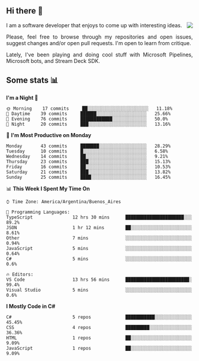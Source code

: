 ## Hi there :slightly_smiling_face:

<img src="https://github-readme-stats.vercel.app/api?username=victorgrycuk&show_icons=true&count_private=true" align="right">

<p align="justify">
I am a software developer that enjoys to come up with interesting ideas.
<p/>

<p align= "justify">
Please, feel free to browse through my repositories and open issues, suggest changes and/or open pull requests. I'm open to learn from critique.
<p/>

<p align= "justify">
Lately, I've been playing and doing cool stuff with Microsoft Pipelines, Microsoft bots, and Stream Deck SDK.
<p/>

## Some stats :bar_chart:
<!--START_SECTION:waka-->
**I'm a Night 🦉** 

```text
🌞 Morning    17 commits     ██░░░░░░░░░░░░░░░░░░░░░░░   11.18% 
🌆 Daytime    39 commits     ██████░░░░░░░░░░░░░░░░░░░   25.66% 
🌃 Evening    76 commits     ████████████░░░░░░░░░░░░░   50.0% 
🌙 Night      20 commits     ███░░░░░░░░░░░░░░░░░░░░░░   13.16%

```
📅 **I'm Most Productive on Monday** 

```text
Monday       43 commits     ███████░░░░░░░░░░░░░░░░░░   28.29% 
Tuesday      10 commits     █░░░░░░░░░░░░░░░░░░░░░░░░   6.58% 
Wednesday    14 commits     ██░░░░░░░░░░░░░░░░░░░░░░░   9.21% 
Thursday     23 commits     ███░░░░░░░░░░░░░░░░░░░░░░   15.13% 
Friday       16 commits     ██░░░░░░░░░░░░░░░░░░░░░░░   10.53% 
Saturday     21 commits     ███░░░░░░░░░░░░░░░░░░░░░░   13.82% 
Sunday       25 commits     ████░░░░░░░░░░░░░░░░░░░░░   16.45%

```


📊 **This Week I Spent My Time On** 

```text
⌚︎ Time Zone: America/Argentina/Buenos_Aires

💬 Programming Languages: 
TypeScript               12 hrs 30 mins      ██████████████████████░░░   89.2% 
JSON                     1 hr 12 mins        ██░░░░░░░░░░░░░░░░░░░░░░░   8.61% 
Other                    7 mins              ░░░░░░░░░░░░░░░░░░░░░░░░░   0.94% 
JavaScript               5 mins              ░░░░░░░░░░░░░░░░░░░░░░░░░   0.64% 
C#                       5 mins              ░░░░░░░░░░░░░░░░░░░░░░░░░   0.6%

🔥 Editors: 
VS Code                  13 hrs 56 mins      ████████████████████████░   99.4% 
Visual Studio            5 mins              ░░░░░░░░░░░░░░░░░░░░░░░░░   0.6%

```

**I Mostly Code in C#** 

```text
C#                       5 repos             ███████████░░░░░░░░░░░░░░   45.45% 
CSS                      4 repos             █████████░░░░░░░░░░░░░░░░   36.36% 
HTML                     1 repos             ██░░░░░░░░░░░░░░░░░░░░░░░   9.09% 
JavaScript               1 repos             ██░░░░░░░░░░░░░░░░░░░░░░░   9.09%

```



<!--END_SECTION:waka-->
